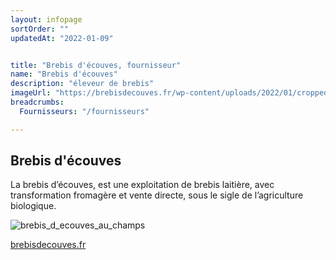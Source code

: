 ```yaml
---
layout: infopage
sortOrder: ""
updatedAt: "2022-01-09"


title: "Brebis d'écouves, fournisseur"
name: "Brebis d'écouves"
description: "éleveur de brebis"
imageUrl: "https://brebisdecouves.fr/wp-content/uploads/2022/01/cropped-cropped-logo_s.jpg"
breadcrumbs:
  Fournisseurs: "/fournisseurs"

---
```



## Brebis d'écouves

La brebis d’écouves, est une exploitation de brebis laitière, avec transformation fromagère et vente directe, sous le sigle de l’agriculture biologique.

![brebis_d_ecouves_au_champs](https://damienchivialle.github.io/bocautheque/assets/img/couverture-1.jpg)

[brebisdecouves.fr](https://www.brebisdecouves.fr/)
